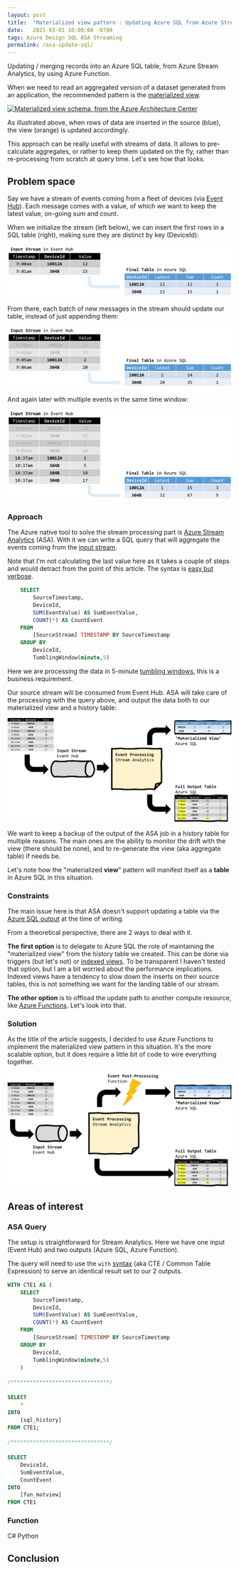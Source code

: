 ```yaml
---
layout: post
title:  "Materialized view pattern : Updating Azure SQL from Azure Stream Analytics with Functions"
date:   2021-03-01 10:00:00 -0700
tags: Azure Design SQL ASA Streaming
permalink: /asa-update-sql/
---
```


Updating / merging records into an Azure SQL table, from Azure Stream Analytics, by using Azure Function.

<!--more-->

When we need to read an aggregated version of a dataset generated from an application, the recommended pattern is the [materialized view](https://docs.microsoft.com/en-us/azure/architecture/patterns/materialized-view).

[![Materialized view schema, from the Azure Architecture Center](https://docs.microsoft.com/en-us/azure/architecture/patterns/_images/materialized-view-pattern-diagram.png)](https://docs.microsoft.com/en-us/azure/architecture/patterns/materialized-view)

As illustrated above, when rows of data are inserted in the source (blue), the view (orange) is updated accordingly.

This approach can be really useful with streams of data. It allows to pre-calculate aggregates, or rather to keep them updated on the fly, rather than re-processing from scratch at query time. Let's see how that looks.

## Problem space

Say we have a stream of events coming from a fleet of devices (via [Event Hub](https://docs.microsoft.com/en-us/azure/event-hubs/event-hubs-about)). Each message comes with a value, of which we want to keep the latest value, on-going sum and count.

When we initialize the stream (left below), we can insert the first rows in a SQL table (right), making sure they are distinct by key (DeviceId):

[![Inserting the first rows](https://raw.githubusercontent.com/Fleid/fleid.github.io/master/_posts/202103_asa_update_sql/stream_to_table01.png)](https://raw.githubusercontent.com/Fleid/fleid.github.io/master/_posts/202103_asa_update_sql/stream_to_table01.png)

From there, each batch of new messages in the stream should update our table, instead of just appending them:

[![Following events are updating the records](https://raw.githubusercontent.com/Fleid/fleid.github.io/master/_posts/202103_asa_update_sql/stream_to_table02.png)](https://raw.githubusercontent.com/Fleid/fleid.github.io/master/_posts/202103_asa_update_sql/stream_to_table02.png)

And again later with multiple events in the same time window:

[![More of the same](https://raw.githubusercontent.com/Fleid/fleid.github.io/master/_posts/202103_asa_update_sql/stream_to_table03.png)](https://raw.githubusercontent.com/Fleid/fleid.github.io/master/_posts/202103_asa_update_sql/stream_to_table03.png)

### Approach

The Azure native tool to solve the stream processing part is [Azure Stream Analytics](https://docs.microsoft.com/en-us/azure/stream-analytics/) (ASA). With it we can write a SQL query that will aggregate the events coming from the [input stream](https://docs.microsoft.com/en-us/azure/stream-analytics/stream-analytics-define-inputs).

Note that I'm not calculating the last value here as it takes a couple of steps and would detract from the point of this article. The syntax is [easy but verbose](https://github.com/Huachao/azure-content/blob/master/articles/stream-analytics/stream-analytics-stream-analytics-query-patterns.md#query-example-find-last-event-in-a-window).

```SQL
    SELECT
        SourceTimestamp,
        DeviceId,
        SUM(EventValue) AS SumEventValue,
        COUNT(*) AS CountEvent
    FROM
        [SourceStream] TIMESTAMP BY SourceTimestamp
    GROUP BY
        DeviceId,
        TumblingWindow(minute,5)
```

Here we are processing the data in 5-minute [tumbling windows](https://docs.microsoft.com/en-us/azure/stream-analytics/stream-analytics-window-functions), this is a business requirement.

Our source stream will be consumed from Event Hub. ASA will take care of the processing with the query above, and output the data both to our materialized view and a history table:

[![First design](https://raw.githubusercontent.com/Fleid/fleid.github.io/master/_posts/202103_asa_update_sql/requirement01.png)](https://raw.githubusercontent.com/Fleid/fleid.github.io/master/_posts/202103_asa_update_sql/requirement01.png)

We want to keep a backup of the output of the ASA job in a history table for multiple reasons. The main ones are the ability to monitor the drift with the view (there should be none), and to re-generate the view (aka aggregate table) if needs be.

Let's note how the "materialized **view**" pattern will manifest itself as a **table** in Azure SQL in this situation.

### Constraints

The main issue here is that ASA doesn't support updating a table via the [Azure SQL output](https://docs.microsoft.com/en-us/azure/stream-analytics/sql-database-output) at the time of writing.

From a theoretical perspective, there are 2 ways to deal with it.

**The first option** is to delegate to Azure SQL the role of maintaining the "materialized view" from the history table we created. This can be done via triggers (but let's not) or [indexed views](https://docs.microsoft.com/en-us/sql/relational-databases/views/create-indexed-views?view=azuresqldb-current). To be transparent I haven't tested that option, but I am a bit worried about the performance implications. Indexed views have a tendency to slow down the inserts on their source tables, this is not something we want for the landing table of our stream.

**The other option** is to offload the update path to another compute resource, like [Azure Functions](https://docs.microsoft.com/en-us/azure/azure-functions/functions-overview). Let's look into that.

### Solution

As the title of the article suggests, I decided to use Azure Functions to implement the materialized view pattern in this situation. It's the more scalable option, but it does require a little bit of code to wire everything together.

[![First solution](https://raw.githubusercontent.com/Fleid/fleid.github.io/master/_posts/202103_asa_update_sql/solution01.png)](https://raw.githubusercontent.com/Fleid/fleid.github.io/master/_posts/202103_asa_update_sql/solution01.png)

## Areas of interest

### ASA Query

The setup is straightforward for Stream Analytics. Here we have one input (Event Hub) and two outputs (Azure SQL, Azure Function).

The query will need to use the `with` [syntax](https://docs.microsoft.com/en-us/stream-analytics-query/with-azure-stream-analytics) (aka CTE / Common Table Expression) to serve an identical result set to our 2 outputs.

```SQL
WITH CTE1 AS (
    SELECT
        SourceTimestamp,
        DeviceId,
        SUM(EventValue) AS SumEventValue,
        COUNT(*) AS CountEvent
    FROM
        [SourceStream] TIMESTAMP BY SourceTimestamp
    GROUP BY
        DeviceId,
        TumblingWindow(minute,5)
    )

/*******************************/

SELECT
    *
INTO
    [sql_history]
FROM CTE1;

/*******************************/

SELECT
    DeviceId,
    SumEventValue,
    CountEvent
INTO
    [fun_matview]
FROM CTE1
```

### Function

C#
Python

## Conclusion
